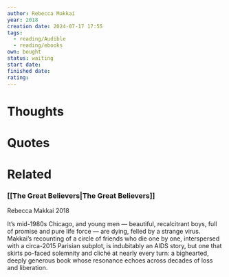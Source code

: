 ```yaml
---
author: Rebecca Makkai
year: 2018
creation date: 2024-07-17 17:55
tags:
  - reading/Audible
  - reading/ebooks
own: bought
status: waiting
start date: 
finished date: 
rating: 
---
```

# Thoughts  
  
# Quotes  
  
# Related  
  
### [[The Great Believers|The Great Believers]]  
  
Rebecca Makkai 2018  
  
It’s mid-1980s Chicago, and young men — beautiful, recalcitrant boys, full of promise and pure life force — are dying, felled by a strange virus. Makkai’s recounting of a circle of friends who die one by one, interspersed with a circa-2015 Parisian subplot, is indubitably an AIDS story, but one that skirts po-faced solemnity and cliché at nearly every turn: a bighearted, deeply generous book whose resonance echoes across decades of loss and liberation.  
  
  
  
